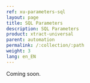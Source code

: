 ```yaml
---
ref: xu-parameters-sql
layout: page
title: SQL Parameters
description: SQL Parameters
product: xtract-universal
parent: automation
permalink: /:collection/:path
weight: 3
lang: en_EN
---
```


Coming soon.